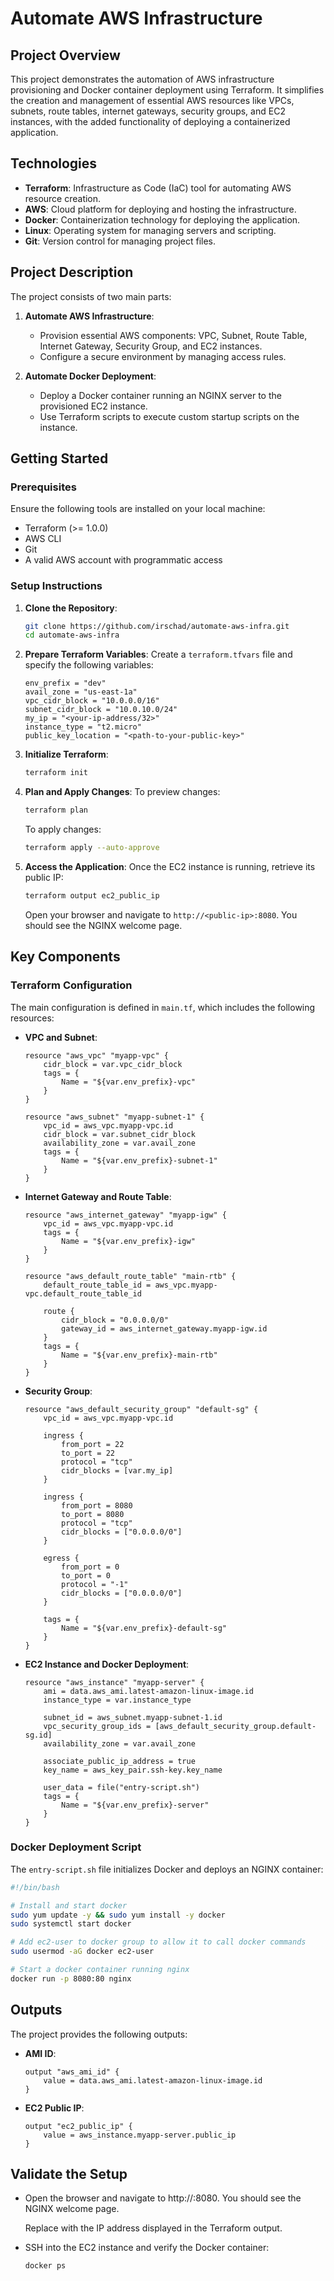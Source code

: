 # Automate AWS Infrastructure

## Project Overview
This project demonstrates the automation of AWS infrastructure provisioning and Docker container deployment using Terraform. It simplifies the creation and management of essential AWS resources like VPCs, subnets, route tables, internet gateways, security groups, and EC2 instances, with the added functionality of deploying a containerized application.

## Technologies
- **Terraform**: Infrastructure as Code (IaC) tool for automating AWS resource creation.
- **AWS**: Cloud platform for deploying and hosting the infrastructure.
- **Docker**: Containerization technology for deploying the application.
- **Linux**: Operating system for managing servers and scripting.
- **Git**: Version control for managing project files.

## Project Description
The project consists of two main parts:
1. **Automate AWS Infrastructure**:
   - Provision essential AWS components: VPC, Subnet, Route Table, Internet Gateway, Security Group, and EC2 instances.
   - Configure a secure environment by managing access rules.

2. **Automate Docker Deployment**:
   - Deploy a Docker container running an NGINX server to the provisioned EC2 instance.
   - Use Terraform scripts to execute custom startup scripts on the instance.


## Getting Started

### Prerequisites
Ensure the following tools are installed on your local machine:
- Terraform (>= 1.0.0)
- AWS CLI
- Git
- A valid AWS account with programmatic access

### Setup Instructions

1. **Clone the Repository**:
   ```bash
   git clone https://github.com/irschad/automate-aws-infra.git
   cd automate-aws-infra
   ```

2. **Prepare Terraform Variables**:
   Create a `terraform.tfvars` file and specify the following variables:
   ```hcl
   env_prefix = "dev"
   avail_zone = "us-east-1a"
   vpc_cidr_block = "10.0.0.0/16"
   subnet_cidr_block = "10.0.10.0/24"
   my_ip = "<your-ip-address/32>"
   instance_type = "t2.micro"
   public_key_location = "<path-to-your-public-key>"
   ```

3. **Initialize Terraform**:
   ```bash
   terraform init
   ```

4. **Plan and Apply Changes**:
   To preview changes:
   ```bash
   terraform plan
   ```
   To apply changes:
   ```bash
   terraform apply --auto-approve
   ```

5. **Access the Application**:
   Once the EC2 instance is running, retrieve its public IP:
   ```bash
   terraform output ec2_public_ip
   ```
   Open your browser and navigate to `http://<public-ip>:8080`. You should see the NGINX welcome page.

## Key Components

### Terraform Configuration
The main configuration is defined in `main.tf`, which includes the following resources:
- **VPC and Subnet**:
  ```hcl
  resource "aws_vpc" "myapp-vpc" {
      cidr_block = var.vpc_cidr_block
      tags = {
          Name = "${var.env_prefix}-vpc"
      }
  }

  resource "aws_subnet" "myapp-subnet-1" {
      vpc_id = aws_vpc.myapp-vpc.id
      cidr_block = var.subnet_cidr_block
      availability_zone = var.avail_zone
      tags = {
          Name = "${var.env_prefix}-subnet-1"
      }
  }
  ```

- **Internet Gateway and Route Table**:
  ```hcl
  resource "aws_internet_gateway" "myapp-igw" {
      vpc_id = aws_vpc.myapp-vpc.id
      tags = {
          Name = "${var.env_prefix}-igw"
      }
  }

  resource "aws_default_route_table" "main-rtb" {
      default_route_table_id = aws_vpc.myapp-vpc.default_route_table_id

      route {
          cidr_block = "0.0.0.0/0"
          gateway_id = aws_internet_gateway.myapp-igw.id
      }
      tags = {
          Name = "${var.env_prefix}-main-rtb"
      }
  }
  ```

- **Security Group**:
  ```hcl
  resource "aws_default_security_group" "default-sg" {
      vpc_id = aws_vpc.myapp-vpc.id

      ingress {
          from_port = 22
          to_port = 22
          protocol = "tcp"
          cidr_blocks = [var.my_ip]
      }

      ingress {
          from_port = 8080
          to_port = 8080
          protocol = "tcp"
          cidr_blocks = ["0.0.0.0/0"]
      }

      egress {
          from_port = 0
          to_port = 0
          protocol = "-1"
          cidr_blocks = ["0.0.0.0/0"]
      }

      tags = {
          Name = "${var.env_prefix}-default-sg"
      }
  }
  ```

- **EC2 Instance and Docker Deployment**:
  ```hcl
  resource "aws_instance" "myapp-server" {
      ami = data.aws_ami.latest-amazon-linux-image.id
      instance_type = var.instance_type

      subnet_id = aws_subnet.myapp-subnet-1.id
      vpc_security_group_ids = [aws_default_security_group.default-sg.id]
      availability_zone = var.avail_zone

      associate_public_ip_address = true
      key_name = aws_key_pair.ssh-key.key_name

      user_data = file("entry-script.sh")
      tags = {
          Name = "${var.env_prefix}-server"
      }
  }
  ```

### Docker Deployment Script
The `entry-script.sh` file initializes Docker and deploys an NGINX container:
```bash
#!/bin/bash

# Install and start docker
sudo yum update -y && sudo yum install -y docker
sudo systemctl start docker

# Add ec2-user to docker group to allow it to call docker commands
sudo usermod -aG docker ec2-user

# Start a docker container running nginx
docker run -p 8080:80 nginx
```

## Outputs
The project provides the following outputs:
- **AMI ID**:
  ```hcl
  output "aws_ami_id" {
      value = data.aws_ami.latest-amazon-linux-image.id
  }
  ```
- **EC2 Public IP**:
  ```hcl
  output "ec2_public_ip" {
      value = aws_instance.myapp-server.public_ip
  }
  ```

## Validate the Setup

- Open the browser and navigate to http://<public-ip>:8080. You should see the NGINX welcome page.

  Replace <public-ip> with the IP address displayed in the Terraform output.

- SSH into the EC2 instance and verify the Docker container:
  ```bash
  docker ps
  ```

